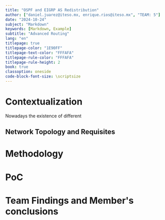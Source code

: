 ```yaml
---
title: "OSPF and EIGRP AS Redistribution"
author: ["daniel.juarez@iteso.mx, enrique.rios@iteso.mx", "TEAM: 5"]
date: "2024-10-24"
subject: "Markdown"
keywords: [Markdown, Example]
subtitle: "Advanced Routing"
lang: "en"
titlepage: true
titlepage-color: "1E90FF"
titlepage-text-color: "FFFAFA"
titlepage-rule-color: "FFFAFA"
titlepage-rule-height: 2
book: true
classoption: oneside
code-block-font-size: \scriptsize
---
```


# Contextualization

Nowadays the existence of different 

## Network Topology and Requisites

# Methodology

# PoC

# Team Findings and Member's conclusions
